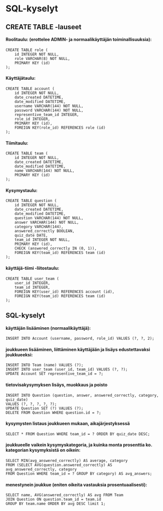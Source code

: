 # SQL-kyselyt

## CREATE TABLE -lauseet

#### Roolitaulu: (erottelee ADMIN- ja normaalikäyttäjän toiminallisuuksia):
```
CREATE TABLE role (
	id INTEGER NOT NULL, 
	role VARCHAR(8) NOT NULL, 
	PRIMARY KEY (id)
);  
```
#### Käyttäjätaulu:
```
CREATE TABLE account (
	id INTEGER NOT NULL, 
	date_created DATETIME, 
	date_modified DATETIME, 
	username VARCHAR(144) NOT NULL, 
	password VARCHAR(144) NOT NULL, 
	representive_team_id INTEGER, 
	role_id INTEGER, 
	PRIMARY KEY (id), 
	FOREIGN KEY(role_id) REFERENCES role (id)
);  
```
#### Tiimitaulu:  
```
CREATE TABLE team (
	id INTEGER NOT NULL, 
	date_created DATETIME, 
	date_modified DATETIME, 
	name VARCHAR(144) NOT NULL, 
	PRIMARY KEY (id)
);  
```
#### Kysymystaulu:  
```
CREATE TABLE question (
	id INTEGER NOT NULL, 
	date_created DATETIME, 
	date_modified DATETIME, 
	question VARCHAR(144) NOT NULL, 
	answer VARCHAR(144) NOT NULL, 
	category VARCHAR(144), 
	answered_correctly BOOLEAN, 
	quiz_date DATE, 
	team_id INTEGER NOT NULL, 
	PRIMARY KEY (id), 
	CHECK (answered_correctly IN (0, 1)), 
	FOREIGN KEY(team_id) REFERENCES team (id)
);  
```

#### käyttäjä-tiimi -liitostaulu:
```
CREATE TABLE user_team (
	user_id INTEGER, 
	team_id INTEGER, 
	FOREIGN KEY(user_id) REFERENCES account (id), 
	FOREIGN KEY(team_id) REFERENCES team (id)
);  
```
## SQL-kyselyt

#### käyttäjän lisääminen (normaalikäyttäjä):
```
INSERT INTO Account (username, password, role_id) VALUES (?, ?, 2);
```
#### joukkueen lisääminen, liittäminen käyttäjään ja lisäys edustettavaksi joukkueeksi:
```
INSERT INTO Team (name) VALUES (?);
INSERT INTO user_team (user_id, team_id) VALUES (?, ?);
UPDATE Account SET representive_team_id = ?;
``` 
#### tietovisakysymyksen lisäys, muokkaus ja poisto
```
INSERT INTO Question (question, answer, answered_correctly, category, quiz_date)  
VALUES (?, ?, ?, ?, ?);
UPDATE Question SET (?) VALUES (?);
DELETE FROM Question WHERE question.id = ?;
```
#### kysymysten listaus joukkueen mukaan, aikajärjestyksessä
```
SELECT * FROM Question WHERE team_id = ? ORDER BY quiz_date DESC;
```
#### joukkueelle vaikein kysymyskategoria, ja kuinka monta prosenttia ko. kategorian kysymyksistä on oikein:
```
SELECT MIN(avg_answered_correctly) AS average, category  
FROM (SELECT AVG(question.answered_correctly) AS avg_answered_correctly, category  
FROM Question WHERE team_id = ? GROUP BY category) AS avg_answers;
```
#### menestynein joukkue (eniten oikeita vastauksia prosentuaalisesti):
```
SELECT name, AVG(answered_correctly) AS avg FROM Team  
JOIN Question ON question.team_id = team.id  
GROUP BY team.name ORDER BY avg DESC limit 1;
```
